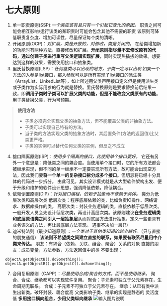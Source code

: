 ﻿# 七大原则

 1. 单一职责原则(SSP):*一个类应该有且只有一个引起它变化的原因。*
职责之间可能会相互影响/运行该类的某职责时可能会包含其他不需要的职责
该原则可降低职责复杂度、增加可读性，尽量保证每个类的清晰。
 3. 开闭原则(OCP)：*对扩展，类是开放的，对修改，类是关闭的*。
在给类增加新的功能时有两种方法，直接修改和扩展。**开闭原则指尽量不去修改原有的代码，通过创建子类进行重写父类逻辑实现扩展**，同时实现热插拔的效果。想要达到这样的效果，需要使用接口和抽象类。
 3. 里氏替换原则(LSP)：*任何基类可以出现的地方，子类一定可以出现*
如果一个方法的入参是list接口，那入参就可以是所有实现了list接口的派生类（ArrayList、LinkedList等），如上所述用父类声明接口定义但是使用派生类或子类作为实际用参的行为就是替换。里氏替换原则是要求替换前后结果一致，即**调用子类时子类可以扩展父类的功能，但是不能改变父类原有的功能**。用子类替换父类，行为可预期。

> **使用方法**
> - 子类必须完全实现父类的抽象方法，但不能覆盖父类的非抽象方法。
> - 子类可以实现自己特有的方法。
> - 当子类的方法实现父类的抽象方法时，其后置条件(方法的返回值)比父类更严格。
> - 子类的实例可以替代任何父类的实例，但反之不成立

 4. 接口隔离原则(ISP)：*使用多个隔离的接口，比使用单个接口要好。*
它还有另外一个意思是：降低类之间的耦合度。当使用单个接口时，它的所有方法都会被继承实现，但不同的单一继承不一定要实现所有方法，故可能会出现空方法，因此我们要**将一个单一的复杂接口拆分成多个接口**。但切忌将已经十分具体的代码进一步拆分。
由此可见，其实设计模式就是从大型软件架构出发、便于升级和维护的软件设计思想，强调降低依赖，降低耦合。
 5. 依赖倒置原则(DIP)：*针对接口编程，依赖于抽象而不依赖于具体。*
类分为低层次类和高层次类
低层次类：程序底层依赖的类，比如负责IO操作、网络请求、数据库操作的类。
高层次类：封装业务逻辑的类，直接依赖于低层次类。
一般开发人员会先设计低层次类，再设计高层次类。该原则建议**在业务逻辑类和底层原语类之间引入一层抽象层**从而对底层方法进行抽象，定义一些更具有业务语义的方法，再让最底层方法实现。
遇事不决加一层(?)
 6. 迪米特法则（最少知道原则）：*一个类对于其他类知道的越少越好。*（只与直接的朋友通信）
**该法则不希望类之间建立直接的联系，如果要有联系尽量用中介类来传达。**
朋友：有耦合（依赖、关联、组合、聚合）关系的对象
直接的朋友：成员变量，方法参数，方法返回值中的类
不要出现：
```
objectA.getObjectB().doSomething();
objectA.getObjectB().getObjectC().doSomething();
```
 7. 合用复用原则（CAPP）：*尽量使用合成/聚合的方式，而不是使用继承。*
 聚合、合成、继承都可以实现软件复用。
 聚合：子元素可独立于父元素存在，生命周期无联系。
 合成：子元素不可独立于父元素存在。
 继承：从已有类中派生出新类。破坏封装、耦合度高 父类影响子类、继承的实现是静态的 灵活度低
 **多用接口横向组合，少用父类纵向继承**
 ![输入图片说明](/imgs/2023-11-19/jl6VkQbLcM3FECaD.png)
 

